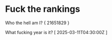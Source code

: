 # Fuck the rankings

Who the hell am I?
{ 21651829 }

What fucking year is it?
[ 2025-03-11T04:30:00Z ]
